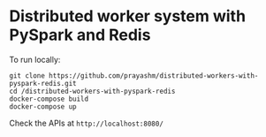 # Distributed worker system with PySpark and Redis


To run locally:

```shell
git clone https://github.com/prayashm/distributed-workers-with-pyspark-redis.git
cd /distributed-workers-with-pyspark-redis
docker-compose build
docker-compose up
```

Check the APIs at `http://localhost:8080/`
